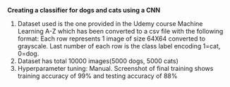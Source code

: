 **Creating a classifier for dogs and cats using a CNN**
1. Dataset used is the one provided in the Udemy course Machine Learning A-Z which has been converted to a csv file with the following format: Each row represents 1 image of size 64X64 converted to grayscale. Last number of each row is the class label encoding 1=cat, 0=dog.
2. Dataset has total 10000 images(5000 dogs, 5000 cats)
3. Hyperparameter tuning: Manual. Screenshot of final training shows training accuracy of 99% and testing accuracy of 88%
